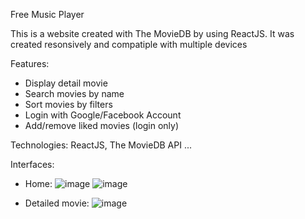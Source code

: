 Free Music Player

  This is a website created with The MovieDB by using ReactJS. It was created resonsively and compatiple with multiple devices

Features:

  + Display detail movie
  + Search movies by name
  + Sort movies by filters
  + Login with Google/Facebook Account
  + Add/remove liked movies (login only)

Technologies: ReactJS, The MovieDB API ...

Interfaces:

  + Home:
  ![image](https://github.com/LittleCuong/free-search-movie/assets/91473760/a6bc88e3-4958-4ab9-af33-c8b46e098f87) 
  ![image](https://github.com/LittleCuong/free-search-movie/assets/91473760/9fe107e9-6de1-4592-b423-4283645fa489)

  + Detailed movie:
  ![image](https://github.com/LittleCuong/free-search-movie/assets/91473760/11b63f73-7ec5-466e-b51c-17682b555c00)

 

